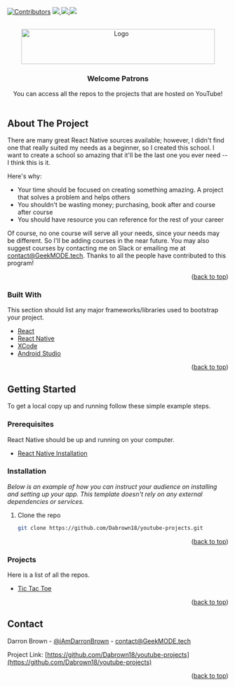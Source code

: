 <div id="top"></div>
<!--
*** Thanks for checking out the Best-README-Template. If you have a suggestion
*** that would make this better, please fork the repo and create a pull request
*** or simply open an issue with the tag "enhancement".
*** Don't forget to give the project a star!
*** Thanks again! Now go create something AMAZING! :D
-->



<!-- PROJECT SHIELDS -->
<!--
*** I'm using markdown "reference style" links for readability.
*** Reference links are enclosed in brackets [ ] instead of parentheses ( ).
*** See the bottom of this document for the declaration of the reference variables
*** for contributors-url, forks-url, etc. This is an optional, concise syntax you may use.
*** https://www.markdownguide.org/basic-syntax/#reference-style-links
-->
[![Contributors][contributors-shield]][contributors-url]
<a href="https://www.linkedin.com/in/darronreginaldbrown/">
    <img src="https://img.shields.io/badge/LinkedIn-0077B5?style=for-the-badge&logo=linkedin&logoColor=white" />
</a>
<a href="https://www.youtube.com/channel/UC7Cjb-mb8cfkdr_EQwDm97g">
    <img src="https://img.shields.io/badge/YouTube-FF0000?style=for-the-badge&logo=youtube&logoColor=white" />
</a>
<a href="https://www.instagram.com/iamdarronbrown/">
    <img src="https://img.shields.io/badge/Instagram-E4405F?style=for-the-badge&logo=instagram&logoColor=white" />
</a>




<!-- PROJECT LOGO -->
<br />
<div align="center">
  <a href="https://geekmode.tech">
    <img src="images/logo-blue-with-icon.png" alt="Logo" width="441" height="80">
  </a>

<h3 align="center">Welcome Patrons</h3>

  <p align="center">
    You can access all the repos to the projects that are hosted on YouTube!
    <br />
    <br />
  </p>
</div>

<!-- ABOUT THE PROJECT -->
## About The Project

There are many great React Native sources available; however, I didn't find one that really suited my needs as a beginner, so I created this school. I want to create a school so amazing that it'll be the last one you ever need -- I think this is it.

Here's why:
* Your time should be focused on creating something amazing. A project that solves a problem and helps others
* You shouldn't be wasting money; purchasing, book after and course after course
* You should have resource you can reference for the rest of your career

Of course, no one course will serve all your needs, since your needs may be different. So I'll be adding courses in the near future. You may also suggest courses by contacting me on Slack or emailing me at contact@GeekMODE.tech. Thanks to all the people have contributed to this program!

<p align="right">(<a href="#top">back to top</a>)</p>



### Built With

This section should list any major frameworks/libraries used to bootstrap your project.

* [React](https://reactjs.org/)
* [React Native](https://reactnative.dev/)
* [XCode](https://developer.apple.com/xcode/)
* [Android Studio](https://developer.android.com/studio)

<p align="right">(<a href="#top">back to top</a>)</p>

<!-- GETTING STARTED -->
## Getting Started

To get a local copy up and running follow these simple example steps.

### Prerequisites

React Native should be up and running on your computer.

* [React Native Installation](https://reactnative.dev/docs/environment-setup)

### Installation

_Below is an example of how you can instruct your audience on installing and setting up your app. This template doesn't rely on any external dependencies or services._

1. Clone the repo
   ```sh
   git clone https://github.com/Dabrown18/youtube-projects.git
   ```

<p align="right">(<a href="#top">back to top</a>)</p>

<!-- PROJECTS -->
### Projects

Here is a list of all the repos. 

* [Tic Tac Toe](https://github.com/Dabrown18/youtube-projects/tree/tic_tac_toe)

<p align="right">(<a href="#top">back to top</a>)</p>

<!-- CONTACT -->
## Contact

Darron Brown - [@iAmDarronBrown](https://www.instagram.com/iamdarronbrown/) - contact@GeekMODE.tech

Project Link: [https://github.com/Dabrown18/youtube-projects](https://github.com/Dabrown18/youtube-projects)

<p align="right">(<a href="#top">back to top</a>)</p>




<!-- MARKDOWN LINKS & IMAGES -->
<!-- https://www.markdownguide.org/basic-syntax/#reference-style-links -->
[contributors-shield]: https://img.shields.io/github/contributors/othneildrew/Best-README-Template.svg?style=for-the-badge
[contributors-url]: https://github.com/othneildrew/Best-README-Template/graphs/contributors
[forks-shield]: https://img.shields.io/github/forks/othneildrew/Best-README-Template.svg?style=for-the-badge
[forks-url]: https://github.com/othneildrew/Best-README-Template/network/members
[stars-shield]: https://img.shields.io/github/stars/othneildrew/Best-README-Template.svg?style=for-the-badge
[stars-url]: https://github.com/othneildrew/Best-README-Template/stargazers
[issues-shield]: https://img.shields.io/github/issues/othneildrew/Best-README-Template.svg?style=for-the-badge
[issues-url]: https://github.com/othneildrew/Best-README-Template/issues
[license-shield]: https://img.shields.io/github/license/othneildrew/Best-README-Template.svg?style=for-the-badge
[license-url]: https://github.com/othneildrew/Best-README-Template/blob/master/LICENSE.txt
[linkedin-shield]: https://img.shields.io/badge/-LinkedIn-black.svg?style=for-the-badge&logo=linkedin&colorB=555
[linkedin-url]: https://linkedin.com/in/othneildrew
[product-screenshot]: images/screenshot.png
